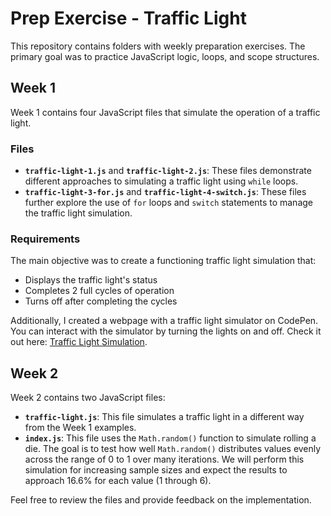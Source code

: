 # Prep Exercise - Traffic Light

This repository contains folders with weekly preparation exercises. The primary goal was to practice JavaScript logic, loops, and scope structures.

## Week 1

Week 1 contains four JavaScript files that simulate the operation of a traffic light.

### Files

- **`traffic-light-1.js`** and **`traffic-light-2.js`**: These files demonstrate different approaches to simulating a traffic light using `while` loops.
- **`traffic-light-3-for.js`** and **`traffic-light-4-switch.js`**: These files further explore the use of `for` loops and `switch` statements to manage the traffic light simulation.

### Requirements

The main objective was to create a functioning traffic light simulation that:
- Displays the traffic light's status
- Completes 2 full cycles of operation
- Turns off after completing the cycles

Additionally, I created a webpage with a traffic light simulator on CodePen. You can interact with the simulator by turning the lights on and off. Check it out here: [Traffic Light Simulation](https://codepen.io/liya_oz/pen/LYKoRRj).

## Week 2

Week 2 contains two JavaScript files:

- **`traffic-light.js`**: This file simulates a traffic light in a different way from the Week 1 examples.
- **`index.js`**: This file uses the `Math.random()` function to simulate rolling a die. The goal is to test how well `Math.random()` distributes values evenly across the range of 0 to 1 over many iterations. We will perform this simulation for increasing sample sizes and expect the results to approach 16.6% for each value (1 through 6).


Feel free to review the files and provide feedback on the implementation.
